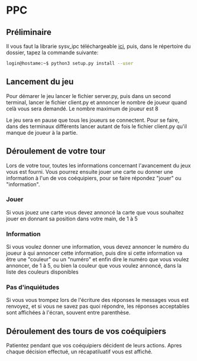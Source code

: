 # PPC

## Préliminaire

Il vous faut la librarie sysv_ipc téléchargeable [ici](http://semanchuk.com/philip/sysv_ipc/), puis, dans le répertoire du dossier, tapez la commande suivante:

```bash
login@hostame:~$ python3 setup.py install --user 
```

## Lancement du jeu

Pour démarer le jeu lancer le fichier server.py, puis dans un second terminal, lancer le fichier client.py et annoncer le nombre de joueur quand celà vous sera demandé. Le nombre maximum de joueur est 8

Le jeu sera en pause que tous les joueurs se connectent. Pour se faire, dans des terminaux différents lancer autant de fois le fichier client.py qu'il manque de joueur à la partie.

## Déroulement de votre tour

Lors de votre tour, toutes les informations concernant l'avancement du jeux vous est fourni. Vous pourrez ensuite jouer une carte ou donner une information à l'un de vos coéquipiers, pour se faire répondez "jouer" ou "information".

### Jouer

Si vous jouez une carte vous devez annoncé la carte que vous souhaitez jouer en donnant sa position dans votre main, de 1 à 5

### Information

Si vous voulez donner une information, vous devez annoncer le numéro du joueur à qui annoncer cette information, puis dire si cette information va être une "couleur" ou un "numéro" et enfin dire le numéro que vous voulez annoncer, de 1 à 5, ou bien la couleur que vous voulez annoncé, dans la liste des couleurs disponibles

### Pas d'inquiétudes

Si vous vous trompez lors de l'écriture des réponses le messages vous est renvoyez, et si vous ne savez pas quoi répondre, les réponses acceptables sont affichées à l'écran, souvent entre parenthèse.

## Déroulement des tours de vos coéquipiers

Patientez pendant que vos coéquipiers décident de leurs actions. Apres chaque décision effectué, un récapatiluatif vous est affiché.
